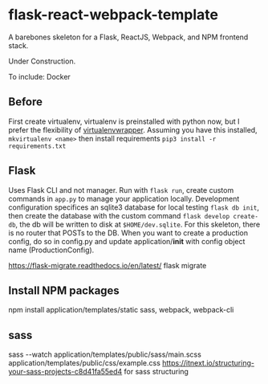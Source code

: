 # flask-react-webpack-template
A barebones skeleton for a Flask, ReactJS, Webpack, and NPM frontend stack.

Under Construction.

To include: Docker

## Before
First create virtualenv, virtualenv is preinstalled with python now, but I prefer the flexibility of [virtualenvwrapper](https://virtualenvwrapper.readthedocs.io/en/latest/). Assuming you have this installed, `mkvirtualenv <name>` then install requirements
`pip3 install -r requirements.txt`

## Flask
Uses Flask CLI and not manager. Run with `flask run`, create custom commands in `app.py` to manage your application locally. Development configuration specifices an sqlite3 database for local testing `flask db init`, then create the database with the custom command `flask develop create-db`, the db will be written to disk at `$HOME/dev.sqlite`. For this skeleton, there is no router that POSTs to the DB. When you want to create a production config, do so in config.py and update application/__init__ with config object name (ProductionConfig).

https://flask-migrate.readthedocs.io/en/latest/   flask migrate

## Install NPM packages
npm install application/templates/static
sass, webpack, webpack-cli

## sass
sass --watch application/templates/public/sass/main.scss application/templates/public/css/example.css
https://itnext.io/structuring-your-sass-projects-c8d41fa55ed4 for sass structuring

